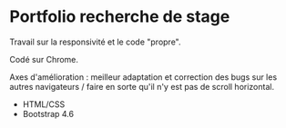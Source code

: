 # Portfolio recherche de stage

Travail sur la responsivité et le code "propre".

Codé sur Chrome.

Axes d'amélioration : meilleur adaptation et correction des bugs sur les autres navigateurs / faire en sorte qu'il n'y est pas de scroll horizontal.
 
* HTML/CSS
* Bootstrap 4.6

